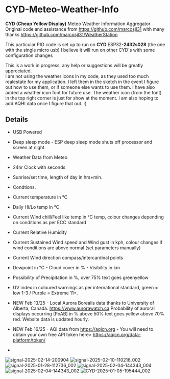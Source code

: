 
# CYD-Meteo-Weather-Info
**CYD (Cheap Yellow Display)** Meteo Weather Information Aggregator
Original code and assistance from  https://github.com/marcosjl31 with many thanks
https://github.com/marcosjl31/WeatherStation

This particular PIO code is set up to run on **CYD** ESP32-**2432s028** (the one with the single micro usb)
I believe  it will run on other CYD's with some configuration  changes

This is a work in progress, any help or suggestions will be greatly appreciated.  
I am not using the weather icons in my code, as they used too much realestate for my application.  I left them in the sketch in the event I figure out how to use them, or if someone else wants to use them.  I have also added a weather icon font for future use.  The weather icon (from the font) in the top right corner is just for show at the moment.  I am also hoping to add AQHI data once I figure that out.  :) 

## Details
- USB Powered
- Deep sleep mode - ESP deep sleep mode shuts off processor and screen at night.
- Weather Data from Meteo
- 24hr Clock with seconds
- Sunrise/set time, length of day in hrs+min.
- Condtions.
- Current temperature in °C
- Daily Hi/Lo temp in °C
- Current Wind chill/Feel like temp in °C temp, colour changes depending on conditions as per ECC standard
- Current Relative Humidity
- Current Sustained Wind speed and Wind gust in kph, colour changes if wind conditions are above normal (set parameters manually)
- Current Wind direction compass/intercardinal points
- Dewpoint in °C - Cloud cover in % - Visibility in km
- Possibility of Precipitation in %, over 75% text goes greenyellow
- UV index in coloured warnings as per international standard, green = low 1-3 / Purple = Extreme 11+.
- NEW Feb 13/25 - Local Aurora Borealis data thanks to University of Alberta, Canada.  https://www.aurorawatch.ca  Probability of auroral displays occurring (PoAB) in % above 50% text goes yellow above 70% red.  Website data is updated hourly.
- NEW Feb 16/25 - AQI data from https://aqicn.org - You will need to obtain your own free API token here> https://aqicn.org/data-platform/token/

- 
![signal-2025-02-14-200904](https://github.com/user-attachments/assets/cbea3f9b-5333-438d-86f3-41a7fc57fca8)
![signal-2025-02-10-110216_002](https://github.com/user-attachments/assets/9a12e640-1086-4056-9009-626a194f2bd7)
![signal-2025-01-28-112736_002](https://github.com/user-attachments/assets/a062e056-a35f-4237-b371-10a3463e1ece)
![signal-2025-02-04-144343_004](https://github.com/user-attachments/assets/b4d51d56-6036-4f6c-97fc-86047ec1f44b)
![signal-2025-02-04-144343_002](https://github.com/user-attachments/assets/457ea7ab-623a-4fe4-96aa-cf23f1578aa7)
![CYD-2025-01-05-195444_002](https://github.com/user-attachments/assets/53f8c39c-2bd0-4377-be2f-cc53f758b670)




